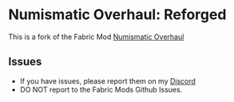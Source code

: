 # Numismatic Overhaul: Reforged

This is a fork of the Fabric Mod [Numismatic Overhaul](https://www.curseforge.com/minecraft/mc-mods/numismatic-overhaul) 

## Issues
* If you have issues, please report them on my [Discord](https://discord.gg/WbNYM68Bkt)
* DO NOT report to the Fabric Mods Github Issues.
